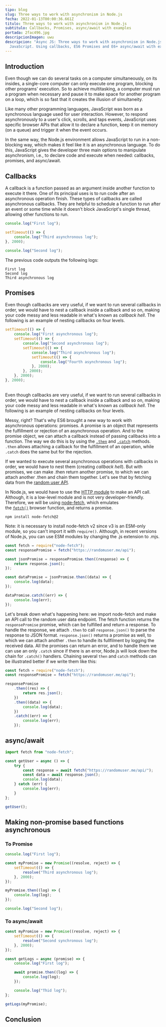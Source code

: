 ```yaml
---
tipo: blog
slug: Three ways to work with asynchronism in Node.js
fecha: 2022-01-13T00:00:36.661Z
titulo: Three ways to work with asynchronism in Node.js
subtitulo: Callbacks, Promises, async/await with examples
portada: 2fac496.jpg
descripcionImagen: uwu
descripcion: "Async JS: Three ways to work with asynchronism in Node.js and
  JavaScript. Using callbacks, ES6 Promises and E6+ async/await with examples"
---
```

## Introduction

Even though we can do several tasks on a computer simultaneously, on its insides, a single-core computer can only execute one program, blocking other programs' execution. So to achieve multitasking, a computer must run a program when necessary and pause it to make space for another program on a loop, which is so fast that it creates the illusion of simultaneity.

Like many other programming languages, JavaScript was born as a synchronous language used for user interaction. However, to respond asynchronously to a user's click, scrolls, and taps events, JavaScript uses specific browser APIs that allow it to declare a function, keep it on memory (on a queue) and trigger it when the event occurs. 

In the same way, the Node.js environment allows JavaScript to run in a non-blocking way, which makes it feel like it is an asynchronous language. To do this, JavaScript gives the developer three main options to manipulate asynchronism, i.e., to declare code and execute when needed: callbacks, promises, and async/await.  

## Callbacks

A callback is a function passed as an argument inside another function to execute it there. One of its principal uses is to run code after an asynchronous operation finish. These types of callbacks are called asynchronous callbacks. They are helpful to schedule a function to run after an event or some time while it doesn't block JavaScript's single thread, allowing other functions to run.  

```javascript
console.log("First log");

setTimeout(() => {
	console.log("Third asynchronous log");
}, 2000);

console.log("Second log");
```

The previous code outputs the following logs:

```shell
First log
Second log
Third asynchronous log
```

## Promises

Even though callbacks are very useful, if we want to run several callbacks in order, we would have to nest a callback inside a callback and so on, making your code messy and less readable in what's known as *callback hell*. The following is an example of nesting callbacks on four levels.

```javascript
setTimeout(() => {
	console.log("First asynchronous log");
	setTimeout(() => {
		console.log("Second asynchronous log");
		setTimeout(() => {
			console.log("Third asynchronous log");
			setTimeout(() => {
				console.log("Fourth asynchronous log");
			}, 2000);
		}, 2000);
	}, 2000);
}, 2000);

```

\
Even though callbacks are very useful, if we want to run several callbacks in order, we would have to nest a callback inside a callback and so on, making your code messy and less readable in what's known as *callback hell*. The following is an example of nesting callbacks on four levels.

Messy, right? That's why ES6 brought a new way to work with asynchronous operations: promises. A promise is an object that represents the fulfillment or rejection of an asynchronous operation. And to the promise object, we can attach a callback instead of passing callbacks into a function. The way we do this is by using the [`.then`](https://developer.mozilla.org/en-US/docs/Web/JavaScript/Reference/Global_Objects/Promise/then) and [`.catch`](https://developer.mozilla.org/en-US/docs/Web/JavaScript/Reference/Global_Objects/Promise/catch) methods. `.then` allows attaching a callback for the fulfillment of an operation, while `.catch` does the same but for the rejection. 

If we wanted to execute several asynchronous operations with callbacks in order, we would have to nest them (creating *callback hell*). But with promises, we can make .then return another promise, to which we can attach another .then and chain them together. Let's see that by fetching data from the [random user API](https://randomuser.me/api).

In Node.js, we would have to use the [HTTP module](https://nodejs.dev/learn/the-nodejs-http-module) to make an API call. Although, it is a low-level module and is not very developer-friendly. Therefore, we will be using [node-fetch](https://www.npmjs.com/package/node-fetch), which emulates the [`fetch()`](https://developer.mozilla.org/en-US/docs/Web/API/fetch) browser function, and returns a promise.

```shell
npm install node-fetch@2
```

Note: it is necessary to install node-fetch v2 since v3 is an ESM-only module, so you can't import it with `require()`. Although, in recent versions of Node.js, you can use ESM modules by changing the .js extension to .mjs.

```javascript
const fetch = require("node-fetch");
const responsePromise = fetch("https://randomuser.me/api");

const jsonPromise = responsePromise.then((response) => {
	return response.json();
});

const dataPromise = jsonPromise.then((data) => {
	console.log(data);
});

dataPromise.catch((err) => {
	console.log(err);
});

```



Let's break down what's happening here: we import node-fetch and make an API call to the random user data endpoint. The fetch function returns the `responsePromise` promise, which can be fulfilled and return a response. To handle the response, we attach `.then` to call `response.json()` to parse the response to JSON format. `response.json()` returns a promise as well, to which we can attach another `.then` to handle its fullfilment by logging the received data. All the promises can return an error, and to handle them we can use an only `.catch` since if there is an error,  Node.js will look down the chain for `.catch()` handlers. Chaining several `then` and `catch` methods can be illustrated better if we write them like this: 

```javascript
const fetch = require("node-fetch");
const responsePromise = fetch("https://randomuser.me/api");

responsePromise
	.then((res) => {
		return res.json();
	})
	.then((data) => {
		console.log(data);
	})
	.catch((err) => {
		console.log(err);
	});

```

## async/await

```javascript
import fetch from "node-fetch";

const getUser = async () => {
	try {
		const response = await fetch("https://randomuser.me/api/");
		const data = await response.json();
		console.log(data);
	} catch (err) {
		console.log(err);
	}
};

getUser();
```

## Making non-promise based functions asynchronous

### To Promise

```javascript
console.log("First log");

const myPromise = new Promise((resolve, reject) => {
	setTimeout(() => {
		resolve("Third asynchronous log");
	}, 2000);
});

myPromise.then((log) => {
	console.log(log);
});

console.log("Second log");
```

### To async/await

```javascript
const myPromise = new Promise((resolve, reject) => {
	setTimeout(() => {
		resolve("Second synchronous log");
	}, 2000);
});

const getLogs = async (promise) => {
	console.log("First log");

	await promise.then((log) => {
		console.log(log);
	});

	console.log("Thid log");
};

getLogs(myPromise);
```

## Conclusion